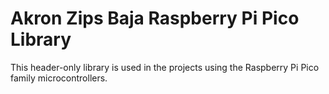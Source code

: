 # Akron Zips Baja Raspberry Pi Pico Library

This header-only library is used in the projects using the Raspberry Pi Pico family microcontrollers.